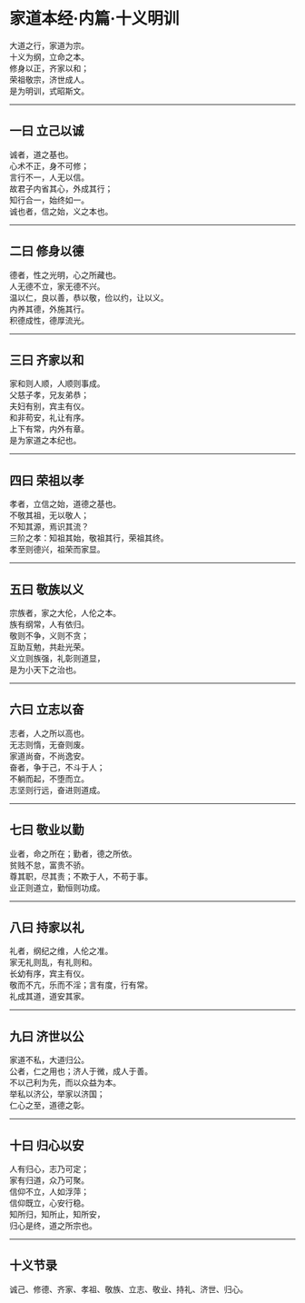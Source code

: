 # 家道本经·内篇·十义明训

大道之行，家道为宗。  
十义为纲，立命之本。  
修身以正，齐家以和；  
荣祖敬宗，济世成人。  
是为明训，式昭斯文。

---

## 一曰 立己以诚

诚者，道之基也。  
心术不正，身不可修；  
言行不一，人无以信。  
故君子内省其心，外成其行；  
知行合一，始终如一。  
诚也者，信之始，义之本也。

---

## 二曰 修身以德

德者，性之光明，心之所藏也。  
人无德不立，家无德不兴。  
温以仁，良以善，恭以敬，俭以约，让以义。  
内养其德，外施其行。  
积德成性，德厚流光。

---

## 三曰 齐家以和

家和则人顺，人顺则事成。  
父慈子孝，兄友弟恭；  
夫妇有别，宾主有仪。  
和非苟安，礼让有序。  
上下有常，内外有章。  
是为家道之本纪也。

---

## 四曰 荣祖以孝

孝者，立信之始，道德之基也。  
不敬其祖，无以敬人；  
不知其源，焉识其流？  
三阶之孝：知祖其始，敬祖其行，荣祖其终。  
孝至则德兴，祖荣而家显。

---

## 五曰 敬族以义

宗族者，家之大伦，人伦之本。  
族有纲常，人有依归。  
敬则不争，义则不贪；  
互助互勉，共赴光荣。  
义立则族强，礼彰则道显，  
是为小天下之治也。

---

## 六曰 立志以奋

志者，人之所以高也。  
无志则惰，无奋则废。  
家道尚奋，不尚逸安。  
奋者，争于己，不斗于人；  
不躺而起，不堕而立。  
志坚则行远，奋进则道成。

---

## 七曰 敬业以勤

业者，命之所在；勤者，德之所依。  
贫贱不怠，富贵不骄。  
尊其职，尽其责；不欺于人，不苟于事。  
业正则道立，勤恒则功成。

---

## 八曰 持家以礼

礼者，纲纪之维，人伦之准。  
家无礼则乱，有礼则和。  
长幼有序，宾主有仪。  
敬而不亢，乐而不淫；言有度，行有常。  
礼成其道，道安其家。

---

## 九曰 济世以公

家道不私，大道归公。  
公者，仁之用也；济人于微，成人于善。  
不以己利为先，而以众益为本。  
举私以济公，举家以济国；  
仁心之至，道德之彰。

---

## 十曰 归心以安

人有归心，志乃可定；  
家有归道，众乃可聚。  
信仰不立，人如浮萍；  
信仰既立，心安行稳。  
知所归，知所止，知所安，  
归心是终，道之所宗也。

---

## 十义节录

诚己、修德、齐家、孝祖、敬族、立志、敬业、持礼、济世、归心。
